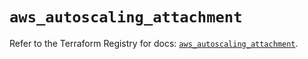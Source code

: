 # `aws_autoscaling_attachment`

Refer to the Terraform Registry for docs: [`aws_autoscaling_attachment`](https://registry.terraform.io/providers/hashicorp/aws/5.75.1/docs/resources/autoscaling_attachment).
